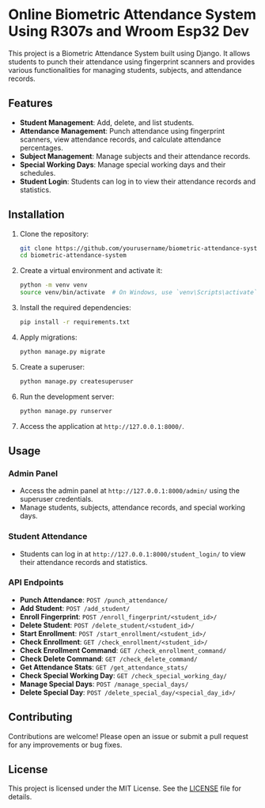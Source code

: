 # Online Biometric Attendance System Using R307s and Wroom Esp32 Dev

This project is a Biometric Attendance System built using Django. It allows students to punch their attendance using fingerprint scanners and provides various functionalities for managing students, subjects, and attendance records.

## Features

- **Student Management**: Add, delete, and list students.
- **Attendance Management**: Punch attendance using fingerprint scanners, view attendance records, and calculate attendance percentages.
- **Subject Management**: Manage subjects and their attendance records.
- **Special Working Days**: Manage special working days and their schedules.
- **Student Login**: Students can log in to view their attendance records and statistics.

## Installation

1. Clone the repository:
    ```bash
    git clone https://github.com/yourusername/biometric-attendance-system.git
    cd biometric-attendance-system
    ```

2. Create a virtual environment and activate it:
    ```bash
    python -m venv venv
    source venv/bin/activate  # On Windows, use `venv\Scripts\activate`
    ```

3. Install the required dependencies:
    ```bash
    pip install -r requirements.txt
    ```

4. Apply migrations:
    ```bash
    python manage.py migrate
    ```

5. Create a superuser:
    ```bash
    python manage.py createsuperuser
    ```

6. Run the development server:
    ```bash
    python manage.py runserver
    ```

7. Access the application at `http://127.0.0.1:8000/`.

## Usage

### Admin Panel

- Access the admin panel at `http://127.0.0.1:8000/admin/` using the superuser credentials.
- Manage students, subjects, attendance records, and special working days.

### Student Attendance

- Students can log in at `http://127.0.0.1:8000/student_login/` to view their attendance records and statistics.

### API Endpoints

- **Punch Attendance**: `POST /punch_attendance/`
- **Add Student**: `POST /add_student/`
- **Enroll Fingerprint**: `POST /enroll_fingerprint/<student_id>/`
- **Delete Student**: `POST /delete_student/<student_id>/`
- **Start Enrollment**: `POST /start_enrollment/<student_id>/`
- **Check Enrollment**: `GET /check_enrollment/<student_id>/`
- **Check Enrollment Command**: `GET /check_enrollment_command/`
- **Check Delete Command**: `GET /check_delete_command/`
- **Get Attendance Stats**: `GET /get_attendance_stats/`
- **Check Special Working Day**: `GET /check_special_working_day/`
- **Manage Special Days**: `POST /manage_special_days/`
- **Delete Special Day**: `POST /delete_special_day/<special_day_id>/`

## Contributing

Contributions are welcome! Please open an issue or submit a pull request for any improvements or bug fixes.

## License

This project is licensed under the MIT License. See the [LICENSE](LICENSE) file for details.
